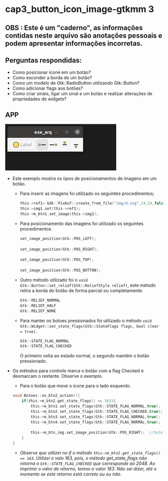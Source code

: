 # cap3_button_icon_image-gtkmm 3

## OBS : Este é um "caderno", as informações contidas neste arquivo são anotações pessoais e podem apresentar informações incorretas.

## Perguntas respondidas:

* Como posicionar icone em um botão?
* Como esconder a borda de um botão?
* Como um modelo de Gtk::RadioButton utilizando Gtk::Button?
* Como adicionar flags aos botões?
* Como criar sinais, ligar um sinal e um botão e realizar alterações de propriedades de widgets?

## APP

![](img/app.gif)

* Este exemplo mostra os tipos de posicionamentos de imagens em um botão.

    * Para inserir as imagens foi utilizado os seguintes procedimentos;

        ~~~c
        this->ref1= Gdk::Pixbuf::create_from_file("img/d.svg",24,24,false);
        this->img1.set(this->ref1);
        this->m_btn1.set_image(this->img1);
        ~~~

    * Para posicionamento das imagens foi utilizado os seguintes procedimentos.


        ~~~c
        set_image_position(Gtk::POS_LEFT);

        set_image_position(Gtk::POS_RIGHT);
        
        set_image_position(Gtk::POS_TOP);

        set_image_position(Gtk::POS_BOTTON);
        ~~~

    * Outro método utilizado foi o `void Gtk::Button::set_relief(Gtk::ReliefStyle relief)`, este método retira a borda do botão de forma parcial ou completamente.

        ~~~c
        Gtk::RELIEF_NORMAL
        Gtk::RELIEF_HALF
        Gtk::RELIEF_NONE
        ~~~

    * Para manter os botoes pressionados foi utilizado o método `void Gtk::Widget::set_state_flags(Gtk::StateFlags flags, bool clear = true)`.

        ~~~c
        Gtk::STATE_FLAG_NORMAL
        Gtk::STATE_FLAG_CHECKED
        ~~~

        O primeiro volta ao estado normal, o segundo mantém o botão pressionado.

* Os métodos para controle marca o botão com a flag Checked e desmarcam o restante. Observe o exemplo.

    * Para o botão que move o icone para o lado esquerdo.

    ~~~c
    void Botoes::on_btn2_action(){
        if(this->m_btn2.get_state_flags() == 163){
            this->m_btn1.set_state_flags(Gtk::STATE_FLAG_NORMAL,true);
            this->m_btn2.set_state_flags(Gtk::STATE_FLAG_CHECKED,true);
            this->m_btn3.set_state_flags(Gtk::STATE_FLAG_NORMAL,true);
            this->m_btn4.set_state_flags(Gtk::STATE_FLAG_NORMAL,true);

            this->m_btn_img.set_image_position(Gtk::POS_RIGHT);  //Seta a posição o icone.
        }
    }
    ~~~

    * _Observe que utilizei no if o método `this->m_btn2.get_state_flags() == 163`. Utilizei o valo 163, pois, o método get_state_flags não retorna o `Gtk::STATE_FLAG_CHECKED` que corresponde ao 2048. Ao imprimir o valor de retorno, temos o valor 163. Não sei dizer, até o momento se este retorno está correto ou ou não._ 